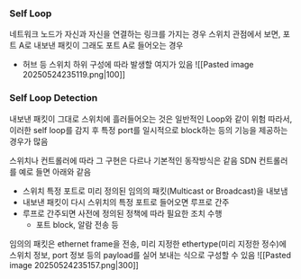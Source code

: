 ### Self Loop
네트워크 노드가 자신과 자신을 연결하는 링크를 가지는 경우
스위치 관점에서 보면, 포트 A로 내보낸 패킷이 그래도 포트 A로 들어오는 경우
- 허브 등 스위치 하위 구성에 따라 발생할 여지가 있음
![[Pasted image 20250524235119.png|100]]

### Self Loop Detection
내보낸 패킷이 그대로 스위치에 흘러들어오는 것은 일반적인 Loop와 같이 위험
따라서, 이러한 self loop를 감지 후 특정 port를 일시적으로 block하는 등의 기능을 제공하는 경우가 많음

스위치나 컨트롤러에 따라 그 구현은 다르나 기본적인 동작방식은 같음
SDN 컨트롤러를 예로 들면 아래와 같음
- 스위치 특정 포트로 미리 정의된 임의의 패킷(Multicast or Broadcast)을 내보냄
- 내보낸 패킷이 다시 스위치의 특정 포트로 들어오면 루프로 간주
- 루프로 간주되면 사전에 정의된 정책에 따라 필요한 조치 수행
    - 포트 block, 알람 전송 등

임의의 패킷은 ethernet frame을 전송, 미리 지정한 ethertype(미리 지정한 정수)에 스위치 정보, port 정보 등의 payload를 실어 보내는 식으로 구성할 수 있음
![[Pasted image 20250524235157.png|300]]